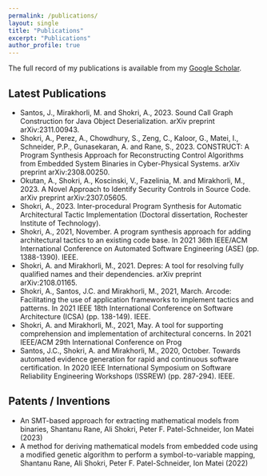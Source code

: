 ```yaml
---
permalink: /publications/
layout: single
title: "Publications"
excerpt: "Publications"
author_profile: true
---
```


The full record of my publications is available from my [Google Scholar](https://scholar.google.com/citations?hl=en&user=2bRaz-QAAAAJ&view_op=list_works&authuser=1&sortby=pubdate). 

## Latest Publications
- Santos, J., Mirakhorli, M. and Shokri, A., 2023. Sound Call Graph Construction for Java Object Deserialization. arXiv preprint arXiv:2311.00943. 
- Shokri, A., Perez, A., Chowdhury, S., Zeng, C., Kaloor, G., Matei, I., Schneider, P.P., Gunasekaran, A. and Rane, S., 2023. CONSTRUCT: A Program Synthesis Approach for Reconstructing Control Algorithms from Embedded System Binaries in Cyber-Physical Systems. arXiv preprint arXiv:2308.00250.
- Okutan, A., Shokri, A., Koscinski, V., Fazelinia, M. and Mirakhorli, M., 2023. A Novel Approach to Identify Security Controls in Source Code. arXiv preprint arXiv:2307.05605.
- Shokri, A., 2023. Inter-procedural Program Synthesis for Automatic Architectural Tactic Implementation (Doctoral dissertation, Rochester Institute of Technology).
- Shokri, A., 2021, November. A program synthesis approach for adding architectural tactics to an existing code base. In 2021 36th IEEE/ACM International Conference on Automated Software Engineering (ASE) (pp. 1388-1390). IEEE.
- Shokri, A. and Mirakhorli, M., 2021. Depres: A tool for resolving fully qualified names and their dependencies. arXiv preprint arXiv:2108.01165.
- Shokri, A., Santos, J.C. and Mirakhorli, M., 2021, March. Arcode: Facilitating the use of application frameworks to implement tactics and patterns. In 2021 IEEE 18th International Conference on Software Architecture (ICSA) (pp. 138-149). IEEE.
- Shokri, A. and Mirakhorli, M., 2021, May. A tool for supporting comprehension and implementation of architectural concerns. In 2021 IEEE/ACM 29th International Conference on Prog
- Santos, J.C., Shokri, A. and Mirakhorli, M., 2020, October. Towards automated evidence generation for rapid and continuous software certification. In 2020 IEEE International Symposium on Software Reliability Engineering Workshops (ISSREW) (pp. 287-294). IEEE.

## Patents / Inventions
- An SMT-based approach for extracting mathematical models from binaries, Shantanu Rane, Ali Shokri, Peter F. Patel-Schneider, Ion Matei (2023)
- A method for deriving mathematical models from embedded code using a modified genetic algorithm to perform a symbol-to-variable mapping, Shantanu Rane, Ali Shokri, Peter F. Patel-Schneider, Ion Matei (2022)